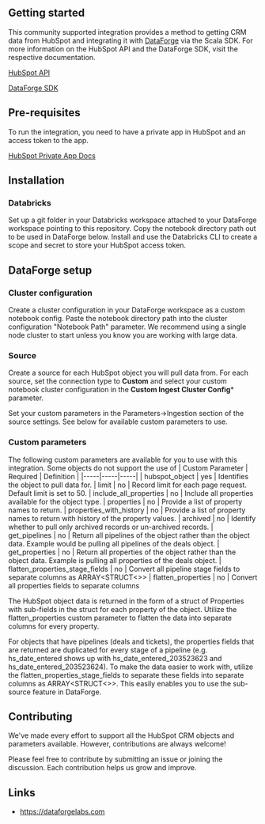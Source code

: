 ## Getting started
This community supported integration provides a method to getting CRM data from HubSpot and integrating it with [DataForge](https://dataforgelabs.com) via the Scala SDK.
For more information on the HubSpot API and the DataForge SDK, visit the respective documentation.

[HubSpot API](https://developers.hubspot.com/beta-docs/reference/api)

[DataForge SDK](https://docs.dataforgelabs.com/hc/en-us/articles/18570216887835-Custom-Notebook-SDK)
## Pre-requisites
To run the integration, you need to have a private app in HubSpot and an access token to the app.

[HubSpot Private App Docs](https://developers.hubspot.com/docs/api/private-apps)

## Installation
### Databricks
Set up a git folder in your Databricks workspace attached to your DataForge workspace pointing to this repository. Copy the notebook directory path out to be used in DataForge below.
Install and use the Databricks CLI to create a scope and secret to store your HubSpot access token.

## DataForge setup
### Cluster configuration
Create a cluster configuration in your DataForge workspace as a custom notebook config. Paste the notebook directory path into the cluster configuration "Notebook Path" parameter. We recommend using a single node cluster to start unless you know you are working with large data.

### Source
Create a source for each HubSpot object you will pull data from. For each source, set the connection type to **Custom** and select your custom notebook cluster configuration in the **Custom Ingest Cluster Config*** parameter.

Set your custom parameters in the Parameters->Ingestion section of the source settings. See below for available custom parameters to use.

### Custom parameters
The following custom parameters are available for you to use with this integration. Some objects do not support the use of 
| Custom Parameter | Required | Definition |
|-----|-----|-----|
| hubspot_object | yes | Identifies the object to pull data for. 
| limit | no | Record limit for each page request. Default limit is set to 50.
| include_all_properties | no | Include all properties available for the object type.
| properties | no | Provide a list of property names to return.
| properties_with_history | no | Provide a list of property names to return with history of the property values.
| archived | no | Identify whether to pull only archived records or un-archived records.
| get_pipelines | no | Return all pipelines of the object rather than the object data. Example would be pulling all pipelines of the deals object.
| get_properties | no | Return all properties of the object rather than the object data. Example is pulling all properties of the deals object.
| flatten_properties_stage_fields | no | Convert all pipeline stage fields to separate columns as ARRAY<STRUCT<>>
| flatten_properties | no | Convert all properties fields to separate columns

The HubSpot object data is returned in the form of a struct of Properties with sub-fields in the struct for each property of the object. Utilize the flatten_properties custom parameter to flatten the data into separate columns for every property.

For objects that have pipelines (deals and tickets), the properties fields that are returned are duplicated for every stage of a pipeline (e.g. hs_date_entered shows up with hs_date_entered_203523623 and hs_date_entered_203523624). To make the data easier to work with, utilize the flatten_properties_stage_fields to separate these fields into separate columns as ARRAY<STRUCT<>>. This easily enables you to use the sub-source feature in DataForge.

## Contributing
We've made every effort to support all the HubSpot CRM objects and parameters available. However, contributions are always welcome! 

Please feel free to contribute by submitting an issue or joining the discussion. Each contribution helps us grow and improve.

## Links
- https://dataforgelabs.com
